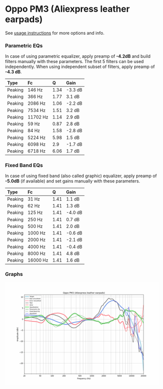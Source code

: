 # Oppo PM3 (Aliexpress leather earpads)
See [usage instructions](https://github.com/jaakkopasanen/AutoEq#usage) for more options and info.

### Parametric EQs
In case of using parametric equalizer, apply preamp of **-4.2dB** and build filters manually
with these parameters. The first 5 filters can be used independently.
When using independent subset of filters, apply preamp of **-4.3 dB**.

| Type    | Fc       |    Q | Gain    |
|:--------|:---------|:-----|:--------|
| Peaking | 146 Hz   | 1.34 | -3.3 dB |
| Peaking | 366 Hz   | 1.77 | 3.1 dB  |
| Peaking | 2086 Hz  | 1.06 | -2.2 dB |
| Peaking | 7534 Hz  | 1.51 | 3.2 dB  |
| Peaking | 11702 Hz | 1.14 | 2.9 dB  |
| Peaking | 59 Hz    | 0.87 | 2.8 dB  |
| Peaking | 84 Hz    | 1.58 | -2.8 dB |
| Peaking | 5224 Hz  | 5.98 | 1.5 dB  |
| Peaking | 6098 Hz  | 2.9  | -1.7 dB |
| Peaking | 6718 Hz  | 6.06 | 1.7 dB  |

### Fixed Band EQs
In case of using fixed band (also called graphic) equalizer, apply preamp of **-5.0dB**
(if available) and set gains manually with these parameters.

| Type    | Fc       |    Q | Gain    |
|:--------|:---------|:-----|:--------|
| Peaking | 31 Hz    | 1.41 | 1.1 dB  |
| Peaking | 62 Hz    | 1.41 | 1.3 dB  |
| Peaking | 125 Hz   | 1.41 | -4.0 dB |
| Peaking | 250 Hz   | 1.41 | 0.7 dB  |
| Peaking | 500 Hz   | 1.41 | 2.0 dB  |
| Peaking | 1000 Hz  | 1.41 | -0.6 dB |
| Peaking | 2000 Hz  | 1.41 | -2.1 dB |
| Peaking | 4000 Hz  | 1.41 | -0.4 dB |
| Peaking | 8000 Hz  | 1.41 | 4.8 dB  |
| Peaking | 16000 Hz | 1.41 | 1.6 dB  |

### Graphs
![](./Oppo%20PM3%20(Aliexpress%20leather%20earpads).png)